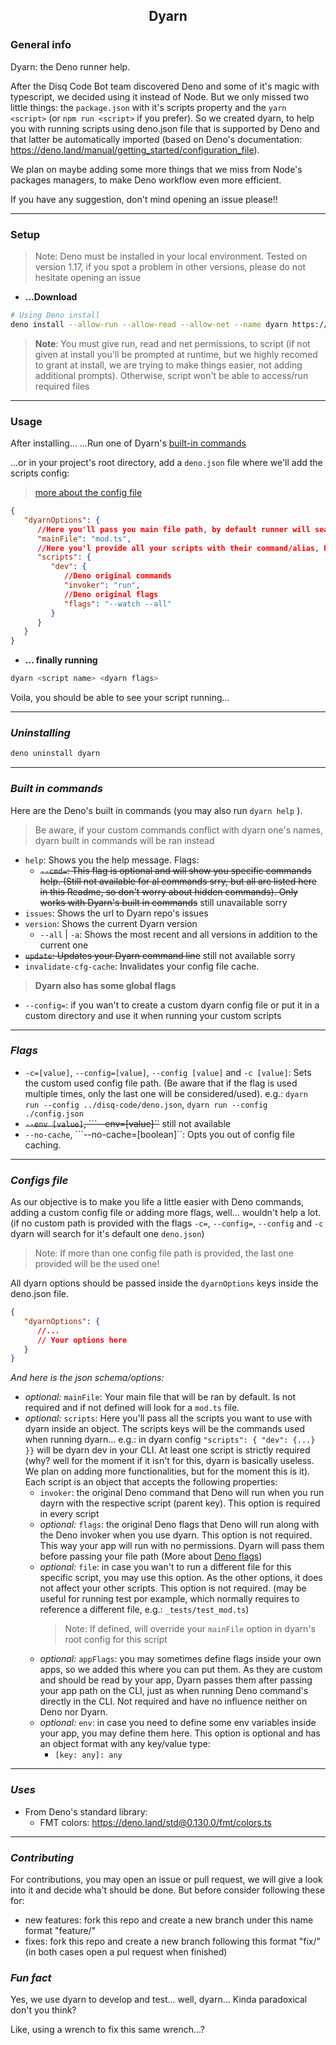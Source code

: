 <h2 align='center'>Dyarn</h2>

### **General info**
Dyarn: the Deno runner help. 

After the Disq Code Bot team discovered Deno and some of it's magic with typescript, we decided using it instead of Node. But we only missed two little things: the ```package.json``` with it's scripts property and the ```yarn <script>``` (or ```npm run <script>``` if you prefer). So we created dyarn, to help you with running scripts using deno.json file that is supported by Deno and that latter be automatically imported (based on Deno's documentation: https://deno.land/manual/getting_started/configuration_file).

We plan on maybe adding some more things that we miss from Node's packages managers, to make Deno workflow even more efficient. 

If you have any suggestion, don't mind opening an issue please!!

---
### **Setup**
> Note: Deno must be installed in your local environment. Tested on version 1.17, if you spot a problem in other versions, please do not hesitate opening an issue

* **...Download**
```bash 
# Using Deno install
deno install --allow-run --allow-read --allow-net --name dyarn https://deno.land/x/dyarn/mod.ts
```
> **Note**: You must give run, read and net permissions, to script (if not given at install you'll be prompted at runtime, but we highly recomed to grant at install, we are trying to make things easier, not adding additional prompts). Otherwise, script won't be able to access/run required files
---
### **Usage**
After installing... 
...Run one of Dyarn's [built-in commands](#embuilt-in-commandsem)

...or in your project's root directory, add a ```deno.json``` file where we'll add the scripts config: 

> [more about the config file](#emconfigs-fileem)

```json
{
   "dyarnOptions": {
      //Here you'll pass you main file path, by default runner will search for a "mod.ts" file in the current running directory
      "mainFile": "mod.ts",
      //Here you'l provide all your scripts with their command/alias, Deno command and Deno flags
      "scripts": {
         "dev": {
            //Deno original commands
            "invoker": "run",
            //Deno original flags
            "flags": "--watch --all"
         }
      }
   }
}

```

* **... finally running**
```bash
dyarn <script name> <dyarn flags>
```
Voila, you should be able to see your script running...

---
### *Uninstalling*
```bash
deno uninstall dyarn
```

---
### *Built in commands*
Here are the Deno's built in commands (you may also run ``dyarn help`` ). 
> Be aware, if your custom commands conflict with dyarn one's names, dyarn built in commands will be ran instead

- ``help``: Shows you the help message. Flags:
   - ~~``--cmd=``: This flag is optional and will show you specific commands help. (Still not available for al commands srry, but all are listed here in this Readme, so don't worry about hidden commands). Only works with Dyarn's built in commands~~ still unavailable sorry
- ``issues``: Shows the url to Dyarn repo's issues
- ``version``: Shows the current Dyarn version
   - ``--all`` | ``-a``: Shows the most recent and all versions in addition to the current one
- ~~``update``: Updates your Dyarn command line~~ still not available sorry
- ``invalidate-cfg-cache``: Invalidates your config file cache.

> **Dyarn also has some global flags**
- ```--config=```: if you wan't to create a custom dyarn config file or put it in a custom directory and use it when running your custom scripts

---
### *Flags*
- ``-c=[value]``, ``--config=[value]``, ``--config [value]`` and  ``-c [value]``: Sets the custom used config file path. (Be aware that if the flag is used multiple times, only the last one will be considered/used). e.g.: ``dyarn run --config ../disq-code/deno.json``, ``dyarn run --config ./config.json``
- ~~``--env [value]``, ```--env=[value]``~~ still not available 
- ``--no-cache``, ```--no-cache=[boolean]``: Opts you out of config file caching.

---
### *Configs file*
As our objective is to make you life a little easier with Deno commands, adding a custom config file or adding more flags, well... wouldn't help a lot. (if no custom path is provided with the flags ``-c=``, ``--config=``, ``--config`` and  ``-c`` dyarn will search for it's default one ``deno.json``)
> Note: If more than one config file path is provided, the last one provided will be the used one!

All dyarn options should be passed inside the ```dyarnOptions``` keys inside the deno.json file. 
```json
{
   "dyarnOptions": {
      //...
      // Your options here
   }
}
```

*And here is the json schema/options:*

- *optional:* ```mainFile```: Your main file that will be ran by default. Is not required and if not defined will look for a ```mod.ts``` file.
- *optional:* ```scripts```: Here you'll pass all the scripts you want to use with dyarn inside an object. The scripts keys will be the commands used when running dyarn... e.g.: in dyarn config ```"scripts": { "dev": {...} }}``` will be dyarn dev in your CLI. At least one script is strictly required (why? well for the moment if it isn't for this, dyarn is basically useless. We plan on adding more functionalities, but for the moment this is it). Each script is an object that accepts the following properties: 
   - ```invoker```: the original Deno command that Deno will run when you run dayrn with the respective script (parent key). This option is required in every script
   - *optional:* ```flags```: the original Deno flags that Deno will run along with the Deno invoker when you use dyarn. This option is not required. This way your app will run with no permissions. Dyarn will pass them before passing your file path
   (More about [Deno flags](https://deno.land/manual@v1.17.2/getting_started/permissions))
   - *optional:* ```file```: in case you wan't to run a different file for this specific script, you may use this option. As the other options, it does not affect your other scripts. This option is not required. (may be useful for running test por example, which normally requires to reference a different file, e.g.: ```_tests/test_mod.ts```)
      > Note: If defined, will override your ```mainFile``` option in dyarn's root config for this script
   - *optional:* ```appFlags```: you may sometimes define flags inside your own apps, so we added this where you can put them. As they are custom and should be read by your app, Dyarn passes them after passing your app path on the CLI, just as when running Deno command's directly in the CLI. Not required and have no influence neither on Deno nor Dyarn.
   - *optional:* ```env```: in case you need to define some env variables inside your app, you may define them here. This option is optional and has an object format with any key/value type:
      - ```[key: any]: any```

---
### *Uses*
- From Deno's standard library:
   - FMT colors: https://deno.land/std@0.130.0/fmt/colors.ts


---
### *Contributing*
For contributions, you may open an issue or pull request, we will give a look into it and decide wha't should be done. 
But before consider following these for:
- new features: fork this repo and create a new branch under this name format "feature/<feature-name>" 
- fixes: fork this repo and create a new branch following this format "fix/<fix-name>" 
(in both cases open a pul request when finished)

### *Fun fact*
Yes, we use dyarn to develop and test... well, dyarn... Kinda paradoxical don't you think?

Like, using a wrench to fix this same wrench...?